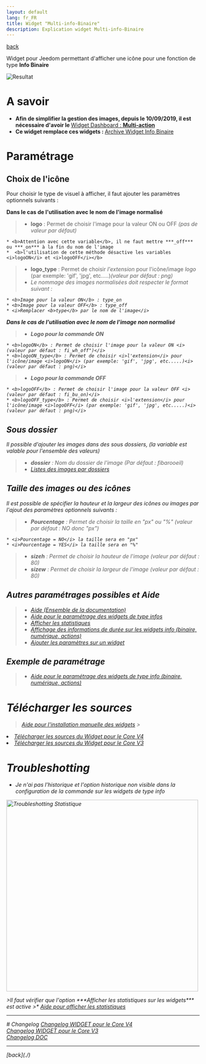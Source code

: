```yaml
---
layout: default
lang: fr_FR
title: Widget "Multi-info-Binaire"
description: Explication widget Multi-info-Binaire
---
```


[back](./)

Widget pour Jeedom permettant d'afficher une icône pour une fonction de type <b>Info Binaire</b>

<p><img src="../{{site.img}}/exemple/d/multi_binaire.png" alt="Resultat" /></p>

# A savoir

<ul>
<li><b>Afin de simplifier la gestion des images, depuis le 10/09/2019, il est nécessaire d'avoir le </b><a href="WIDGET_d_Multi_action_Defaut">Widget Dashboard : <b>Multi-action</b></a></li>
<li><b>Ce widget remplace ces widgets : </b><a href="{{site.baseurl}}/{{site.archive}}/{{page.lang}}/WIDGET_d_Multi_info_Binaire">Archive Widget Info Binaire</a></li>
</ul>

# Paramétrage

## Choix de l'icône

Pour choisir le type de visuel à afficher, il faut ajouter les paramètres optionnels suivants :

**Dans le cas de l'utilisation avec le nom de l'image normalisé**

> - <b>logo</b> : Permet de choisir l'image pour la valeur ON ou OFF <i>(pas de valeur par défaut)</i>

    * <b>Attention avec cette variable</b>, il ne faut mettre ***_off*** ou ***_on*** à la fin du nom de l'image
    *  <b>l'utilisation de cette méthode désactive les variables <i>logoON</i> et <i>logoOFF</i></b>

> - <b>logo_type</b> : Permet de choisir <i>l'extension</i> pour l'icône/image <i>logo</i> (par exemple: 'gif', 'jpg', etc.....)<i>(valeur par défaut : png)
> - Le nommage des images normalisées doit respecter le format suivant :

    * <b>Image pour la valeur ON</b> : type_on
    * <b>Image pour la valeur OFF</b> : type_off
    * <i>Remplacer <b>type</b> par le nom de l'image</i>

**Dans le cas de l'utilisation avec le nom de l'image non normalisé**

> - <b>Logo pour la commande ON</b>

    * <b>logoON</b> : Permet de choisir l'image pour la valeur ON <i>(valeur par défaut : fi_wh_off")</i>
    * <b>logoON_type</b> : Permet de choisir <i>l'extension</i> pour l'icône/image <i>logoON</i> (par exemple: 'gif', 'jpg', etc.....)<i> (valeur par défaut : png)</i>

> - <b>Logo pour la commande OFF</b>

    * <b>logoOFF</b> : Permet de choisir l'image pour la valeur OFF <i>(valeur par défaut : fi_bu_on)</i>
    * <b>logoOFF_type</b> : Permet de choisir <i>l'extension</i> pour l'icône/image <i>logoOFF</i> (par exemple: 'gif', 'jpg', etc.....)<i> (valeur par défaut : png)</i>

## Sous dossier

Il possible d'ajouter les images dans des sous dossiers, (la variable est valable pour l'ensemble des valeurs)

<blockquote>
    <ul>
        <li><b>dossier</b> : Nom du dossier de l'image (Par défaut : fibarooeil)</li>
        <li><a href="list_img">Listes des images par dossiers</a></li>
    </ul>
</blockquote>

## Taille des images ou des icônes

Il est possible de spécifier la hauteur et la largeur des icônes ou images par l'ajout des paramètres optionnels suivants :

> - <b>Pourcentage</b> : Permet de choisir la taille en "px" ou "%" <i>(valeur par défaut : NO donc "px")</i>

    * <i>Pourcentage = NO</i> la taille sera en "px"
    * <i>Pourcentage = YES</i> la taille sera en "%"

> - <b>sizeh</b> : Permet de choisir la hauteur de l'image <i>(valeur par défaut : 80)</i>
> - <b>sizew</b> : Permet de choisir la largeur de l'image <i>(valeur par défaut : 80)</i>

## Autres paramétrages possibles et Aide

<blockquote>
    <ul>
        <li><a href="{{site.baseurl}}/help/{{page.lang}}/">Aide (Ensemble de la documentation)</a></li>
        <li><a href="{{site.baseurl}}/help/{{page.lang}}/config_info">Aide pour le paramétrage des widgets de type infos</a></li>
        <li><a href="{{site.baseurl}}/help/{{page.lang}}/stats">Afficher les statistiques</a></li>
        <li><a href="{{site.baseurl}}/help/{{page.lang}}/stats_temps">Affichage des informations de durée sur les widgets info (binaire, numérique, actions)</a></li>
        <li><a href="{{site.baseurl}}/help/{{page.lang}}/para.html">Ajouter les paramètres sur un widget</a></li>
    </ul>
</blockquote>

## Exemple de paramétrage

> - <a href="{{site.baseurl}}/help/{{page.lang}}/config_info">Aide pour le paramétrage des widgets de type info (binaire, numérique, actions)</a>

# Télécharger les sources

> <a href="{{site.baseurl}}/help/{{page.lang}}/install_manu">Aide pour l'installation manuelle des widgets</a> > <br/>

<li><a href="https://github.com/JEALG/JEEDOM-Multi_info-Binaire/tree/masterv4">Télécharger les sources du Widget pour le Core V4</a></li>
<li><a href="https://github.com/JEALG/JEEDOM-Multi_info-Binaire/tree/master">Télécharger les sources du Widget pour le Core V3</a></li>

# Troubleshotting

- Je n'ai pas l'historique et l'option historique non visible dans la configuration de la commande sur les widgets de type info
<p><img src="{{site.baseurl}}/help/{{site.img}}/troubleshotting_1.png" alt="Troubleshotting Statistique" width="500" /></p>
>Il faut vérifier que l'option ***Afficher les statistiques sur les widgets*** est active
>* <a href="{{site.baseurl}}/help/{{page.lang}}/stats">Aide pour afficher les statistiques</a>

<hr />
# Changelog
<a href="https://github.com/JEALG/JEEDOM-Multi_info-Binaire/commits/masterv4">Changelog WIDGET pour le Core V4</a><br/>
<a href="https://github.com/JEALG/JEEDOM-Multi_info-Binaire/commits/master">Changelog WIDGET pour le Core V3</a><br/>
<a href="https://github.com/JEALG/JEEDOM-Widget_JAG-doc/commits/master">Changelog DOC</a>

<hr />
[back](./)

